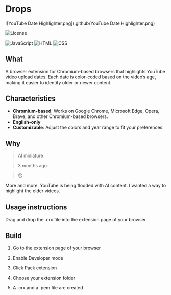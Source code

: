 # Drops

![YouTube Date Highlighter.png](.github/YouTube Date Highlighter.png)

![License](https://img.shields.io/badge/License-GPLv3-blue.svg)

![JavaScript](https://img.shields.io/badge/JavaScript-grey?logo=javascript)
![HTML](https://img.shields.io/badge/HTML-black.svg)
![CSS](https://img.shields.io/badge/CSS-pink.svg)

## What

A browser extension for Chromium-based browsers that highlights YouTube video upload dates.
Each date is color-coded based on the video’s age, making it easier to identify older or newer content.

## Characteristics

- **Chromium-based**: Works on Google Chrome, Microsoft Edge, Opera, Brave, and other Chromium-based browsers.
- **English-only**
- **Customizable**: Adjust the colors and year range to fit your preferences.

## Why

>AI miniature

>3 months ago

>😞

More and more, YouTube is being flooded with AI content.
I wanted a way to highlight the older videos.

## Usage instructions

Drag and drop the .crx file into the extension page of your browser

## Build

1. Go to the extension page of your browser

2. Enable Developer mode

3. Click Pack extension

4. Choose your extension folder

5. A .crx and a .pem file are created
